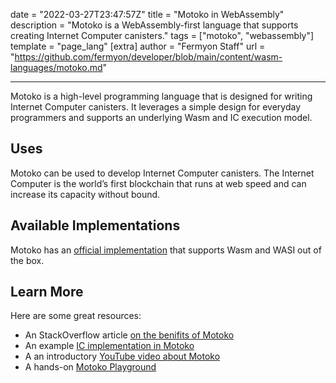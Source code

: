 date = "2022-03-27T23:47:57Z"
title = "Motoko in WebAssembly"
description = "Motoko is a WebAssembly-first language that supports creating Internet Computer canisters."
tags = ["motoko", "webassembly"]
template = "page_lang"
[extra]
author = "Fermyon Staff"
url = "https://github.com/fermyon/developer/blob/main/content/wasm-languages/motoko.md"

---

Motoko is a high-level programming language that is designed for writing Internet Computer canisters. It leverages a simple design for everyday programmers and supports an underlying Wasm and IC execution model. 

## Uses

Motoko can be used to develop Internet Computer canisters. The Internet Computer is the world’s first blockchain that runs at web speed and can increase its capacity without bound. 

## Available Implementations

Motoko has an [official implementation](https://github.com/dfinity/motoko) that supports Wasm and WASI out of the box.

## Learn More

Here are some great resources:

- An StackOverflow article [on the benifits of Motoko](https://stackoverflow.blog/2020/08/24/motoko-the-language-that-turns-the-web-into-a-computer/)
- An example [IC implementation in Motoko](https://github.com/dfinity/motoko/blob/master/samples/pa_cars.mo)
- A an introductory [YouTube video about Motoko](https://www.youtube.com/watch?v=4eSceDOS-Ms&feature=emb_title)
- A hands-on [Motoko Playground](https://m7sm4-2iaaa-aaaab-qabra-cai.raw.ic0.app/)